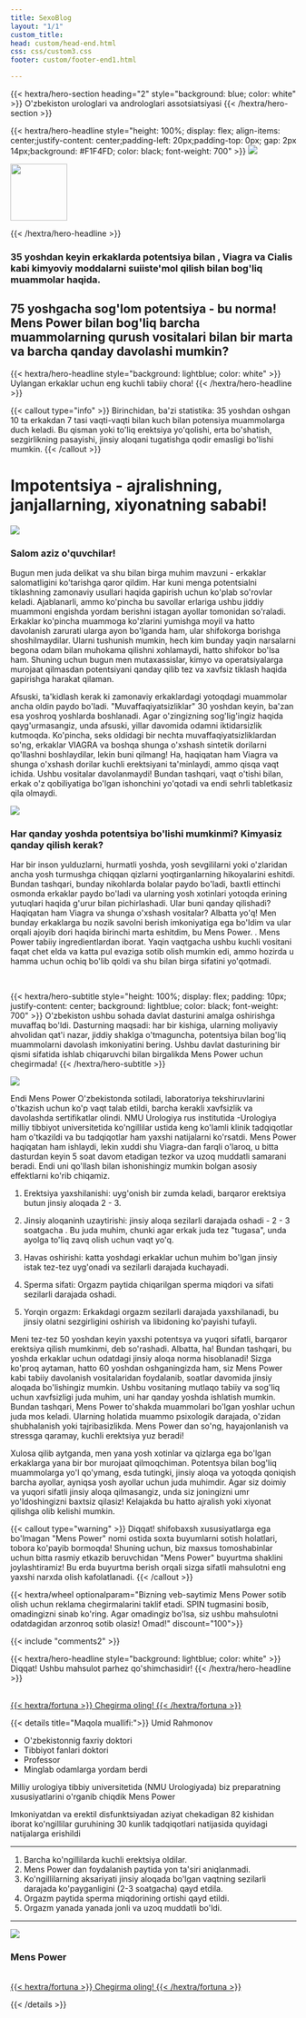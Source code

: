 ```yaml
---
title: SexoBlog
layout: "1/1"
custom_title: 
head: custom/head-end.html
css: css/custom3.css
footer: custom/footer-end1.html

---
```

<!-------------
<div data-layer="second" class="Second" style="width: 100%; height: 100%; padding-top: 8px; background: linear-gradient(180deg, #00626B 0%, #50898B 100%); flex-direction: column; justify-content: flex-start; align-items: center; gap: 20px; display: inline-flex">
<div data-layer="sec-heading" class="SecHeading" style="align-self: stretch; height: 100%; flex-direction: column; justify-content: flex-start; align-items: center; display: flex">
<div data-layer="1_str" class="Str" style="align-self: stretch; text-align: center; color: white; font-size: 36px; font-family: Inter; font-weight: 700; word-wrap: break-word">Enjoy the evening </div>
<div data-layer="2-str" class="Str" style="align-self: stretch; text-align: center; color: white; font-size: 36px; font-family: Inter; font-weight: 700; word-wrap: break-word">without the alcohol.</div>
</div>
<div data-layer="sec-subheading" class="SecSubheading" style="height: 100%; padding: 10px; justify-content: center; align-items: center; gap: 10px; display: inline-flex">
<div data-layer="1_str" class="Str" style="width: 100%; height: 70px; text-align: center; color: white; font-size: 16px; font-family: Inter; font-weight: 700; word-wrap: break-word">Lorem Ipsum</div>
</div>
<div data-layer="sec-features" class="SecFeatures" style="align-self: stretch; padding-left: 16px; padding-right: 16px; justify-content: space-between; align-items: center; display: inline-flex">
<div data-layer="Clip path group" class="ClipPathGroup" style="width: 6.56px; height: 20.51px; position: relative">
<div data-layer="Vector" class="Vector" style="width: 6.56px; height: 20.51px; left: 0px; top: 0px; position: absolute; background: black"></div>
<div data-layer="Clip path group" class="ClipPathGroup" style="width: 6.56px; height: 20.51px; left: 0px; top: 0px; position: absolute">
<div data-layer="Vector" class="Vector" style="width: 6.56px; height: 20.51px; left: 0px; top: 0px; position: absolute; background: black"></div>
<div data-layer="Clip path group" class="ClipPathGroup" style="width: 6.56px; height: 20.51px; left: 0px; top: 0px; position: absolute">
<div data-layer="Vector" class="Vector" style="width: 6.56px; height: 20.51px; left: 0px; top: 0px; position: absolute; background: black"></div>
<div data-layer="Vector" class="Vector" style="width: 5.24px; height: 16.40px; left: 0.66px; top: 2.05px; position: absolute; border: 2px white solid"></div>
</div>
</div>
</div>
<div data-layer="Lorem Ipsum" class="LoremIpsum" style="color: white; font-size: 16px; font-family: Inter; font-weight: 400; word-wrap: break-word">Lorem Ipsum</div>
<div data-layer="Clip path group" class="ClipPathGroup" style="width: 6.56px; height: 20.51px; position: relative">
<div data-layer="Vector" class="Vector" style="width: 6.56px; height: 20.51px; left: 0px; top: 0px; position: absolute; background: black"></div>
<div data-layer="Clip path group" class="ClipPathGroup" style="width: 6.56px; height: 20.51px; left: 0px; top: 0px; position: absolute">
<div data-layer="Vector" class="Vector" style="width: 6.56px; height: 20.51px; left: 0px; top: 0px; position: absolute; background: black"></div>
<div data-layer="Clip path group" class="ClipPathGroup" style="width: 6.56px; height: 20.51px; left: 0px; top: 0px; position: absolute">
<div data-layer="Vector" class="Vector" style="width: 6.56px; height: 20.51px; left: 0px; top: 0px; position: absolute; background: black"></div>
<div data-layer="Vector" class="Vector" style="width: 5.24px; height: 16.40px; left: 0.66px; top: 2.05px; position: absolute; border: 2px white solid"></div>
</div>
</div>
</div>
<div data-layer="Lorem Ipsum" class="LoremIpsum" style="color: white; font-size: 16px; font-family: Inter; font-weight: 400; word-wrap: break-word">Lorem Ipsum</div>
<div data-layer="Clip path group" class="ClipPathGroup" style="width: 6.56px; height: 20.51px; position: relative">
<div data-layer="Vector" class="Vector" style="width: 6.56px; height: 20.51px; left: 0px; top: 0px; position: absolute; background: black"></div>
<div data-layer="Clip path group" class="ClipPathGroup" style="width: 6.56px; height: 20.51px; left: 0px; top: 0px; position: absolute">
<div data-layer="Vector" class="Vector" style="width: 6.56px; height: 20.51px; left: 0px; top: 0px; position: absolute; background: black"></div>
<div data-layer="Clip path group" class="ClipPathGroup" style="width: 6.56px; height: 20.51px; left: 0px; top: 0px; position: absolute">
<div data-layer="Vector" class="Vector" style="width: 6.56px; height: 20.51px; left: 0px; top: 0px; position: absolute; background: black"></div>
<div data-layer="Vector" class="Vector" style="width: 5.24px; height: 16.40px; left: 0.66px; top: 2.05px; position: absolute; border: 2px white solid"></div>
</div>
</div>
</div>
<div data-layer="Lorem Ipsum" class="LoremIpsum" style="color: white; font-size: 16px; font-family: Inter; font-weight: 400; word-wrap: break-word">Lorem Ipsum</div>
</div>
<div data-layer="sec-icons" class="SecIcons" style="align-self: stretch; padding-left: 12px; padding-right: 12px; padding-top: 4px; padding-bottom: 4px; justify-content: center; align-items: flex-start; gap: 4px 55px; display: flex; flex-wrap: wrap">
<div data-layer="Icon1" class="Icon1" style="padding-left: 13px; padding-right: 13px; padding-top: 3px; padding-bottom: 3px; flex-direction: column; justify-content: flex-start; align-items: center; gap: 6px; display: inline-flex">
<img data-layer="Frame 16" class="Frame16" style="width: 100%; height: 100%; position: relative" src="/jpg/m1.jpg" />
<div data-layer="Press Logo" class="PressLogo" style="align-self: stretch; height: 19px; color: #1E1E1E; font-size: 16px; font-family: Inter; font-weight: 400; word-wrap: break-word">Press Logo</div>
</div>
<div data-layer="Icon4" class="Icon4" style="padding-left: 13px; padding-right: 13px; padding-top: 3px; padding-bottom: 3px; flex-direction: column; justify-content: flex-start; align-items: center; gap: 6px; display: inline-flex">
<img data-layer="Frame 16" class="Frame16" style="width: 100%; height: 100%; position: relative" src="/jpg/m2.jpg" />
<div data-layer="Press Logo" class="PressLogo" style="align-self: stretch; height: 19px; color: #1E1E1E; font-size: 16px; font-family: Inter; font-weight: 400; word-wrap: break-word">Press Logo</div>
</div>
<div data-layer="Icon2" class="Icon2" style="padding-left: 13px; padding-right: 13px; padding-top: 3px; padding-bottom: 3px; flex-direction: column; justify-content: flex-start; align-items: center; gap: 6px; display: inline-flex">
<img data-layer="Frame 16" class="Frame16" style="width: 100%; height: 100%; position: relative" src="/jpg/m3.jpg" />
<div data-layer="Press Logo" class="PressLogo" style="align-self: stretch; height: 19px; color: #1E1E1E; font-size: 16px; font-family: Inter; font-weight: 400; word-wrap: break-word">Press Logo</div>
</div>
<div data-layer="Icon5" class="Icon5" style="padding-left: 13px; padding-right: 13px; padding-top: 3px; padding-bottom: 3px; flex-direction: column; justify-content: flex-start; align-items: center; gap: 6px; display: inline-flex">
<img data-layer="Frame 16" class="Frame16" style="width: 100%; height: 100%; position: relative" src="/jpg/m4.jpg
" />
<div data-layer="Press Logo" class="PressLogo" style="align-self: stretch; height: 19px; color: #1E1E1E; font-size: 16px; font-family: Inter; font-weight: 400; word-wrap: break-word">Press Logo</div>
</div>
<div data-layer="Icon3" class="Icon3" style="padding-left: 13px; padding-right: 13px; padding-top: 3px; padding-bottom: 3px; flex-direction: column; justify-content: flex-start; align-items: center; gap: 6px; display: inline-flex">
<img data-layer="Frame 16" class="Frame16" style="width: 100%; height: 100%; position: relative" src="/jpg/m5.jpg" />
<div data-layer="Press Logo" class="PressLogo" style="align-self: stretch; height: 19px; color: #1E1E1E; font-size: 16px; font-family: Inter; font-weight: 400; word-wrap: break-word">Press Logo</div>
</div>
</div>
<div data-layer="sec-cta" class="SecCta" style="align-self: stretch; height: 49px; padding-left: 42px; padding-right: 42px; padding-top: 4px; padding-bottom: 4px; justify-content: center; align-items: center; gap: 10px; display: inline-flex">
<div data-layer="sec_button" class="SecButton" style="flex: 1 1 0; height: 39px; padding-top: 10px; padding-bottom: 10px; background: white; border-radius: 16px; text-align: center; color: black; font-size: 16px; font-family: Inter; font-weight: 400; word-wrap: break-word">SHOP NOW</div>
</div>
<div data-layer="Lorem IpsumLorem Ipsum" class="LoremIpsumloremIpsum" style="color: white; font-size: 14px; font-family: Inter; font-weight: 400; word-wrap: break-word">Lorem IpsumLorem Ipsum</div>
<div data-layer="sec-image" class="SecImage" style="align-self: stretch; flex: 1 1 0; padding-left: 43px; padding-right: 43px; flex-direction: column; justify-content: center; align-items: center; gap: 10px; display: flex">
<img data-layer="s_image" class="SImage" style="width: 289px; height: 100%; position: relative" src="/png/prod.png
" />
</div>
</div>



{{< hextra/hero-headline style="background: lightblue; color: white" >}}
Hero-headline with custom style
{{< /hextra/hero-headline >}}

{{< hextra/hero-headline style="height: 200px; display: flex; align-items: center;justify-content: center;padding-left: 20px; gap: 2px 14px;background: lightblue; color: black; font-weight: 700" >}}
[![](/png/reviews-img-1.png)](#)

Hero-headline second line
{{< /hextra/hero-headline >}}


{{< hextra/hero-subtitle style="height: 100%; display: flex; justify-content: center; background: lightblue; color: black; font-weight: 700" >}}
[![](/png/reviews-img-1.png)](#)
Lorem ipsum dolor sit amet, consectetur adipiscing elit, sed do eiusmod tempor incididunt ut labore et dolore magna aliqua. Ut enim ad minim veniam, quis nostrud exercitation ullamco laboris nisi ut aliquip ex ea commodo consequat. Duis aute irure dolor in reprehenderit in voluptate velit esse cillum dolore eu fugiat nulla pariatur. Excepteur sint occaecat cupidatat non proident, sunt in culpa qui officia deserunt mollit anim id est laborum.
[![](/png/reviews-img-1.png)](#)
{{< /hextra/hero-subtitle >}}
-------------------------------------------->
{{< hextra/hero-section heading="2" style="background: blue; color: white" >}}
O'zbekiston urologlari va androloglari assotsiatsiyasi
{{< /hextra/hero-section >}}



{{< hextra/hero-headline style="height: 100%; display: flex; align-items: center;justify-content: center;padding-left: 20px;padding-top: 0px; gap: 2px 14px;background: #F1F4FD; color: black; font-weight: 700" >}}
[![](/jpg/bogomolec.jpg)](#)

<img src="/png/pharmacy.png" width="100px">

{{< /hextra/hero-headline >}}

### 35 yoshdan keyin erkaklarda potentsiya bilan , Viagra va Cialis kabi kimyoviy moddalarni suiiste'mol qilish bilan bog'liq muammolar haqida. 
## 75 yoshgacha sog'lom potentsiya - bu norma! Mens Power bilan bog'liq barcha muammolarning qurush vositalari bilan bir marta va barcha qanday davolashi mumkin? 


{{< hextra/hero-headline style="background: lightblue; color: white" >}}
Uylangan erkaklar uchun eng kuchli tabiiy chora! 
{{< /hextra/hero-headline >}}

{{< callout type="info" >}}
Birinchidan, ba'zi statistika: 35 yoshdan oshgan 10 ta erkakdan 7 tasi vaqti-vaqti bilan kuch bilan potensiya muammolarga duch keladi. Bu qisman yoki to'liq erektsiya yo'qolishi, erta bo'shatish, sezgirlikning pasayishi, jinsiy aloqani tugatishga qodir emasligi bo'lishi mumkin. 
{{< /callout >}}

# Impotentsiya - ajralishning, janjallarning, xiyonatning sababi!

[![](/jpg/bogomolec.jpg)](#)

### Salom aziz o'quvchilar!

Bugun men juda delikat va shu bilan birga muhim mavzuni - erkaklar salomatligini ko'tarishga qaror qildim. Har kuni menga potentsialni tiklashning zamonaviy usullari haqida gapirish uchun ko'plab so'rovlar keladi.
Ajablanarli, ammo ko'pincha bu savollar erlariga ushbu jiddiy muammoni engishda yordam berishni istagan ayollar tomonidan so'raladi. Erkaklar ko'pincha muammoga ko'zlarini yumishga moyil va hatto davolanish zarurati ularga ayon bo'lganda ham, ular shifokorga borishga shoshilmaydilar. Ularni tushunish mumkin, hech kim bunday yaqin narsalarni begona odam bilan muhokama qilishni xohlamaydi, hatto shifokor bo'lsa ham. Shuning uchun bugun men mutaxassislar, kimyo va operatsiyalarga murojaat qilmasdan potentsiyani qanday qilib tez va xavfsiz tiklash haqida gapirishga harakat qilaman.

Afsuski, ta'kidlash kerak ki zamonaviy erkaklardagi yotoqdagi muammolar ancha oldin paydo bo'ladi. "Muvaffaqiyatsizliklar" 30 yoshdan keyin, ba'zan esa yoshroq yoshlarda boshlanadi. Agar o'zingizning sog'lig'ingiz haqida qayg'urmasangiz, unda afsuski, yillar davomida odamni iktidarsizlik kutmoqda. Ko'pincha, seks oldidagi bir nechta muvaffaqiyatsizliklardan so'ng, erkaklar VIAGRA va boshqa shunga o'xshash sintetik dorilarni qo'llashni boshlaydilar, lekin buni qilmang! Ha, haqiqatan ham Viagra va shunga o'xshash dorilar kuchli erektsiyani ta'minlaydi, ammo qisqa vaqt ichida. Ushbu vositalar davolanmaydi! Bundan tashqari, vaqt o'tishi bilan, erkak o'z qobiliyatiga bo'lgan ishonchini yo'qotadi va endi sehrli tabletkasiz qila olmaydi. 

[![](/png/276.gif)](#)


### **Har qanday yoshda potentsiya bo'lishi mumkinmi? Kimyasiz qanday qilish kerak?**

Har bir inson yulduzlarni, hurmatli yoshda, yosh sevgililarni yoki o'zlaridan ancha yosh turmushga chiqqan qizlarni yoqtirganlarning hikoyalarini eshitdi. Bundan tashqari, bunday nikohlarda bolalar paydo bo'ladi, baxtli ettinchi osmonda erkaklar paydo bo'ladi va ularning yosh xotinlari yotoqda erining yutuqlari haqida g'urur bilan pichirlashadi. Ular buni qanday qilishadi? Haqiqatan ham Viagra va shunga o'xshash vositalar? Albatta yo'q! Men bunday erkaklarga bu nozik savolni berish imkoniyatiga ega bo'ldim va ular orqali ajoyib dori haqida birinchi marta eshitdim, bu Mens Power. . Mens Power tabiiy ingredientlardan iborat. Yaqin vaqtgacha ushbu kuchli vositani faqat chet elda va katta pul evaziga sotib olish mumkin edi, ammo hozirda u hamma uchun ochiq bo'lib qoldi va shu bilan birga sifatini yo'qotmadi. 

<br>

{{< hextra/hero-subtitle style="height: 100%; display: flex; padding: 10px; justify-content: center; background: lightblue; color: black; font-weight: 700" >}}
O'zbekiston ushbu sohada davlat dasturini amalga oshirishga muvaffaq bo'ldi. Dasturning maqsadi: har bir kishiga, ularning moliyaviy ahvolidan qat'i nazar, jiddiy shaklga o'tmaguncha, potentsiya bilan bog'liq muammolarni davolash imkoniyatini bering. Ushbu davlat dasturining bir qismi sifatida ishlab chiqaruvchi bilan birgalikda Mens Power uchun chegirmada! 
{{< /hextra/hero-subtitle >}}


[![](/png/prod.png)](#)

Endi Mens Power O'zbekistonda sotiladi, laboratoriya tekshiruvlarini o'tkazish uchun ko'p vaqt talab etildi, barcha kerakli xavfsizlik va davolashda sertifikatlar olindi. NMU Urologiya rus institutida -Urologiya milliy tibbiyot universitetida ko'ngillilar ustida keng ko'lamli klinik tadqiqotlar ham o'tkazildi va bu tadqiqotlar ham yaxshi natijalarni ko'rsatdi.
Mens Power haqiqatan ham ishlaydi, lekin xuddi shu Viagra-dan farqli o'laroq, u bitta dasturdan keyin 5 soat davom etadigan tezkor va uzoq muddatli samarani beradi. Endi uni qo'llash bilan ishonishingiz mumkin bolgan asosiy effektlarni ko'rib chiqamiz.

1. Erektsiya yaxshilanishi: uyg'onish bir zumda keladi, barqaror erektsiya butun jinsiy aloqada 2 - 3.

2. Jinsiy aloqaninh uzaytirishi: jinsiy aloqa sezilarli darajada oshadi - 2 - 3 soatgacha . Bu juda muhim, chunki agar erkak juda tez "tugasa", unda ayolga to'liq zavq olish uchun vaqt yo'q.

3. Havas oshirishi: katta yoshdagi erkaklar uchun muhim bo'lgan jinsiy istak tez-tez uyg'onadi va sezilarli darajada kuchayadi.

4. Sperma sifati: Orgazm paytida chiqarilgan sperma miqdori va sifati sezilarli darajada oshadi.

5. Yorqin orgazm: Erkakdagi orgazm sezilarli darajada yaxshilanadi, bu jinsiy olatni sezgirligini oshirish va libidoning ko'payishi tufayli.

Meni tez-tez 50 yoshdan keyin yaxshi potentsya va yuqori sifatli, barqaror erektsiya qilish mumkinmi, deb so'rashadi. Albatta, ha! Bundan tashqari, bu yoshda erkaklar uchun odatdagi jinsiy aloqa norma hisoblanadi! Sizga ko'proq aytaman, hatto 60 yoshdan oshganingizda ham, siz Mens Power kabi tabiiy davolanish vositalaridan foydalanib, soatlar davomida jinsiy aloqada bo'lishingiz mumkin. Ushbu vositaning mutlaqo tabiiy va sog'liq uchun xavfsizligi juda muhim, uni har qanday yoshda ishlatish mumkin. Bundan tashqari, Mens Power to'shakda muammolari bo'lgan yoshlar uchun juda mos keladi. Ularning holatida muammo psixologik darajada, o'zidan shubhalanish yoki tajribasizlikda. Mens Power dan so'ng, hayajonlanish va stressga qaramay, kuchli erektsiya yuz beradi!

Xulosa qilib aytganda, men yana yosh xotinlar va qizlarga ega bo'lgan erkaklarga yana bir bor murojaat qilmoqchiman. Potentsya bilan bog'liq muammolarga yo'l qo'ymang, esda tutingki, jinsiy aloqa va yotoqda qoniqish barcha ayollar, ayniqsa yosh ayollar uchun juda muhimdir. Agar siz doimiy va yuqori sifatli jinsiy aloqa qilmasangiz, unda siz joningizni umr yo'ldoshingizni baxtsiz qilasiz! Kelajakda bu hatto ajralish yoki xiyonat qilishga olib kelishi mumkin. 



{{< callout type="warning" >}}
Diqqat! shifobaxsh xususiyatlarga ega bo'lmagan "Mens Power" nomi ostida soxta buyumlarni sotish holatlari, tobora ko'payib bormoqda! Shuning uchun, biz maxsus tomoshabinlar uchun bitta rasmiy etkazib beruvchidan "Mens Power" buyurtma shaklini joylashtiramiz! Bu erda buyurtma berish orqali sizga sifatli mahsulotni eng yaxshi narxda olish kafolatlanadi. 
{{< /callout >}}



<div class="hx-mt-6 hx-mb-6">

{{< hextra/wheel optionalparam="Bizning veb-saytimiz Mens Power sotib olish uchun reklama chegirmalarini taklif etadi. SPIN tugmasini bosib, omadingizni sinab ko'ring. Agar omadingiz bo'lsa, siz ushbu mahsulotni odatdagidan arzonroq sotib olasiz! Omad!" discount="100">}}


</div>


{{< include "comments2" >}}


{{< hextra/hero-headline style="background: lightblue; color: white" >}}
Diqqat! Ushbu mahsulot parhez qo'shimchasidir!
{{< /hextra/hero-headline >}}

<br>

<a href="">
{{< hextra/fortuna >}}
Chegirma oling!
{{< /hextra/fortuna >}}
</a>


{{< details   title="Maqola muallifi:">}}
Umid Rahmonov

* O'zbekistonnig faxriy doktori
* Tibbiyot fanlari doktori
* Professor
* Minglab odamlarga yordam berdi

Milliy urologiya tibbiy universitetida (NMU Urologiyada) biz preparatning
xususiyatlarini o'rganib chiqdik
Mens Power

Imkoniyatdan va erektil disfunktsiyadan aziyat chekadigan 82 kishidan iborat
ko'ngillilar guruhining 30 kunlik tadqiqotlari natijasida quyidagi
natijalarga erishildi
________________________________________________________________________

1. Barcha ko'ngillilarda kuchli erektsiya oldilar.
2. Mens Power dan foydalanish paytida yon ta'siri aniqlanmadi.
3. Ko'ngillilarning aksariyati jinsiy aloqada bo'lgan vaqtning sezilarli
darajada ko'payganligini (2-3 soatgacha) qayd etdila.
4. Orgazm paytida sperma miqdorining ortishi qayd etildi.
5. Orgazm yanada yanada jonli va uzoq muddatli bo'ldi.
________________________________________________________________________

[![](/png/prod.png)](#)

### Mens Power

<br>

<a href="">
{{< hextra/fortuna >}}
Chegirma oling!
{{< /hextra/fortuna >}}
</a>

{{< /details >}}

